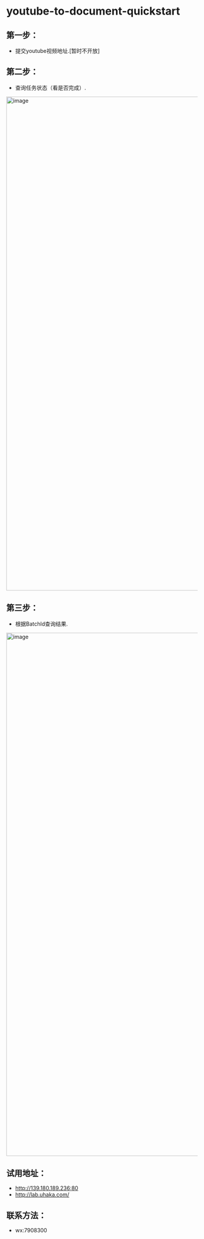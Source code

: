 # youtube-to-document-quickstart
## 第一步：
 - 提交youtube视频地址.[暂时不开放]

## 第二步：
 - 查询任务状态（看是否完成）.

<img width="1300" alt="image" src="https://github.com/zgimszhd61/youtube-to-document-quickstart/assets/114722053/925e3ab5-bb64-4d03-a222-5b0707e756e5">


## 第三步：
 - 根据BatchId查询结果.

<img width="1377" alt="image" src="https://github.com/zgimszhd61/youtube-to-document-quickstart/assets/114722053/eaa0bd50-591d-46ee-a3a3-10f5b4f7faea">


## 试用地址：
 - http://139.180.189.236:80
 - http://lab.uhaka.com/


## 联系方法：
 -  wx:7908300
